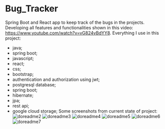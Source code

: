 # Bug_Tracker
Spring Boot and React app to keep track of the bugs in the projects.
Developing all features and functionalities shown in this video: https://www.youtube.com/watch?v=vG824vBdYY8.
Everything I use in this project:
- java;
- spring boot;
- javascript;
- react;
- css;
- bootstrap;
- authentication and authorization using jwt;
- postgresql database;
- spring boot;
- hibernate;
- jpa;
- rest api;
- google cloud storage;
Some screenshots from current state of project:
![doreadme2](https://github.com/miszcz44/Bug_Tracker/assets/104508423/cc2cfa51-b8e7-4109-98fe-ef6568594d13)
![doreadme3](https://github.com/miszcz44/Bug_Tracker/assets/104508423/adacd6af-c455-489b-b6bf-3939ed95a1c6)
![doreadme4](https://github.com/miszcz44/Bug_Tracker/assets/104508423/16513953-72be-44df-852f-d1691e41b96f)
![doreadme5](https://github.com/miszcz44/Bug_Tracker/assets/104508423/14fbca39-f798-4c19-bf56-da93c007d197)
![doreadme6](https://github.com/miszcz44/Bug_Tracker/assets/104508423/a5bffa33-5d47-4b41-8af1-bd0955bf12e7)
![doreadme7](https://github.com/miszcz44/Bug_Tracker/assets/104508423/f16f6c5b-39be-4cbd-af09-071c670975a1)




